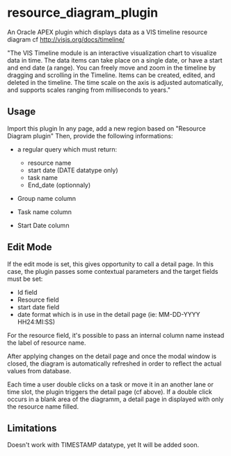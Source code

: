 # resource_diagram_plugin
An Oracle APEX plugin which displays data as a VIS timeline resource diagram
cf http://visjs.org/docs/timeline/

"The VIS Timeline module is an interactive visualization chart to visualize data in time. The data items can take place on a single date, or have a start and end date (a range). You can freely move and zoom in the timeline by dragging and scrolling in the Timeline. Items can be created, edited, and deleted in the timeline. The time scale on the axis is adjusted automatically, and supports scales ranging from milliseconds to years."

## Usage
Import this plugin
In any page, add a new region based on "Resource Diagram plugin"
Then, provide the following informations:
- a regular query which must return:
   - resource name
   - start date (DATE datatype only)
   - task name
   - End_date (optionnaly)

- Group name column
- Task name column
- Start Date column

## Edit Mode
If the edit mode is set, this gives opportunity to call a detail page.
In this case, the plugin passes some contextual parameters and the target fields must be set:
- Id field
- Resource field
- start date field
- date format which is in use in the detail page (ie: MM-DD-YYYY HH24:MI:SS)

For the resource field, it's possible to pass an internal column name instead the label of resource name.

After applying changes on the detail page and once the modal window is closed, the diagram is automatically refreshed in order to reflect the actual values from database.

Each time a user double clicks on a task or move it in an another lane or time slot, the plugin triggers the detail page (cf above).
If a double click occurs in a blank area of the diagramm, a detail page in displayed with only the resource name filled.

## Limitations

Doesn't work with TIMESTAMP datatype, yet
It will be added soon. 

